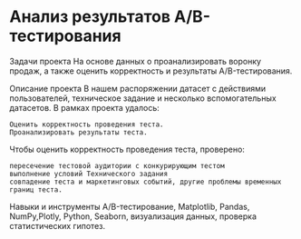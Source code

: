 # Анализ результатов A/B-тестирования

Задачи проекта
На основе данных о проанализировать воронку продаж, а также оценить корректность и результаты A/B-тестирования.

Описание проекта
В нашем распоряжении датасет с действиями пользователей, техническое задание и несколько вспомогательных датасетов. В рамках проекта удалось:

    Оценить корректность проведения теста.
    Проанализировать результаты теста.

Чтобы оценить корректность проведения теста, проверено:

    пересечение тестовой аудитории с конкурирующим тестом
    выполнение условий Технического задания
    совпадение теста и маркетинговых событий, другие проблемы временных границ теста.

Навыки и инструменты
A/B-тестирование, Matplotlib, Pandas, NumPy,Plotly, Python, Seaborn, визуализация данных, проверка статистических гипотез.
